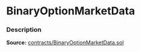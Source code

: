 # BinaryOptionMarketData

### Description <a id="description"></a>

**Source:** [contracts/BinaryOptionMarketData.sol](https://github.com/perifinance/peri-finance/blob/master/contracts/BinaryOptionMarketData.sol)

